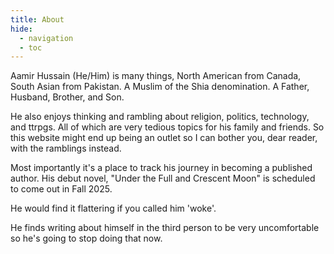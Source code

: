 ```yaml
---
title: About
hide: 
  - navigation
  - toc
---
```


Aamir Hussain (He/Him) is many things, North American from Canada, South Asian from Pakistan. A Muslim of the Shia denomination. A Father, Husband, Brother, and Son.

He also enjoys thinking and rambling about religion, politics, technology, and ttrpgs. All of which are very tedious topics for his family and friends. So this website might end up being an outlet so I can bother you, dear reader, with the ramblings instead.

Most importantly it's a place to track his journey in becoming a published author. His debut novel, "Under the Full and Crescent Moon" is scheduled to come out in Fall 2025.

He would find it flattering if you called him 'woke'.

He finds writing about himself in the third person to be very uncomfortable so he's going to stop doing that now.
